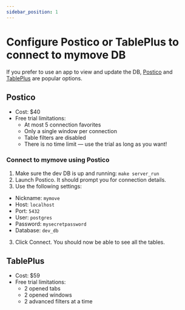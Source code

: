 ```yaml
---
sidebar_position: 1
---
```


# Configure Postico or TablePlus to connect to mymove DB

If you prefer to use an app to view and update the DB, [Postico](https://eggerapps.at/postico/) and [TablePlus](https://www.tableplus.io/) are popular options.

## Postico
- Cost: $40
- Free trial limitations:
  - At most 5 connection favorites
  - Only a single window per connection
  - Table filters are disabled
  - There is no time limit — use the trial as long as you want!

### Connect to mymove using Postico

1. Make sure the dev DB is up and running: `make server_run`
1. Launch Postico. It should prompt you for connection details.
2. Use the following settings:
  - Nickname: `mymove`
  - Host: `localhost`
  - Port: `5432`
  - User: `postgres`
  - Password: `mysecretpassword`
  - Database: `dev_db`
3. Click Connect. You should now be able to see all the tables.

## TablePlus
- Cost: $59
- Free trial limitations: 
  - 2 opened tabs
  - 2 opened windows
  - 2 advanced filters at a time
